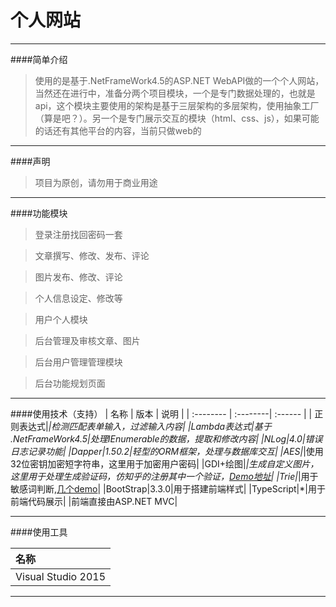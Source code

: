 个人网站
========
----
####简单介绍
>使用的是基于.NetFrameWork4.5的ASP.NET WebAPI做的一个个人网站，当然还在进行中，准备分两个项目模块，一个是专门数据处理的，也就是api，这个模块主要使用的架构是基于三层架构的多层架构，使用抽象工厂（算是吧？）。另一个是专门展示交互的模块（html、css、js），如果可能的话还有其他平台的内容，当前只做web的

---------
####声明
>项目为原创，请勿用于商业用途


-----------
####功能模块

>登录注册找回密码一套

>文章撰写、修改、发布、评论

>图片发布、修改、评论

>个人信息设定、修改等

>用户个人模块

>后台管理及审核文章、图片

>后台用户管理管理模块

>后台功能规划页面


--------
####使用技术（支持）
| 名称     |  版本   |   说明  |
| :-------- | :--------| :------ |
| 正则表达式|*|检测匹配表单输入，过滤输入内容|
|Lambda表达式|基于 .NetFrameWork4.5|处理IEnumerable的数据，提取和修改内容|
|NLog|4.0|错误日志记录功能|
|Dapper|1.50.2|轻型的ORM框架，处理与数据库交互|
|AES|*|使用32位密钥加密短字符串，这里用于加密用户密码|
|GDI+绘图|*|生成自定义图片，这里用于处理生成验证码，仿知乎的注册其中一个验证，[Demo地址](https://git.oschina.net/neclodiver/TestEleven/tree/master/VerificationCode?dir=1&filepath=VerificationCode&oid=eb0fc99d3b0d587336e71d1b5c64673115660ae6&sha=91b543fc8a6aa1939585942b8d74b40b55963a41)|
|Trie|*|用于敏感词判断,[几个demo](http://git.oschina.net/neclodiver/TestEleven)|
|BootStrap|3.3.0|用于搭建前端样式|
|TypeScript|*|用于前端代码展示|
|前端直接由ASP.NET MVC|


------
####使用工具

|名称|
|:----|
|Visual Studio 2015|


------


